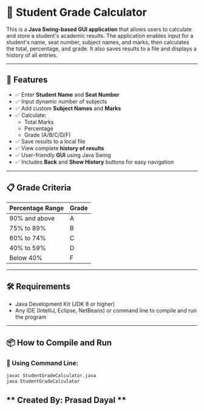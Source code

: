 # 📘 Student Grade Calculator

This is a **Java Swing-based GUI application** that allows users to calculate and store a student's academic results. The application enables input for a student's name, seat number, subject names, and marks, then calculates the total, percentage, and grade. It also saves results to a file and displays a history of all entries.

---

## 🚀 Features

- ✅ Enter **Student Name** and **Seat Number**
- ✅ Input dynamic number of subjects
- ✅ Add custom **Subject Names** and **Marks**
- ✅ Calculate:
  - Total Marks
  - Percentage
  - Grade (A/B/C/D/F)
- ✅ Save results to a local file
- ✅ View complete **history of results**
- ✅ User-friendly **GUI** using Java Swing
- ✅ Includes **Back** and **Show History** buttons for easy navigation

---

## 📋 Grade Criteria

| Percentage Range | Grade |
|------------------|-------|
| 90% and above    | A     |
| 75% to 89%       | B     |
| 60% to 74%       | C     |
| 40% to 59%       | D     |
| Below 40%        | F     |

---

## 🛠️ Requirements

- Java Development Kit (JDK 8 or higher)
- Any IDE (IntelliJ, Eclipse, NetBeans) or command line to compile and run the program

---

## 📦 How to Compile and Run

### 🔹 Using Command Line:
```bash
javac StudentGradeCalculator.java
java StudentGradeCalculator
```
## ** Created By: Prasad Dayal ** ##
